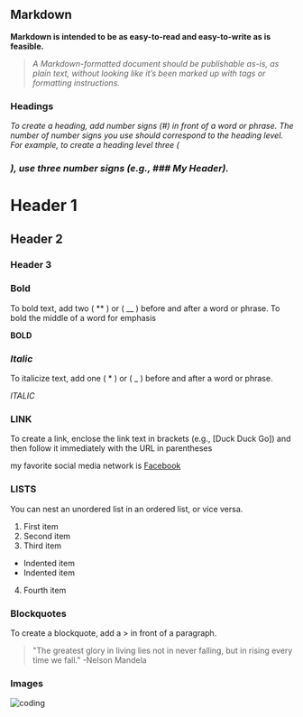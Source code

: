 ## Markdown

**Markdown is intended to be as easy-to-read and easy-to-write as is feasible.**

> *A Markdown-formatted document should be publishable as-is, as plain text, without looking like it’s been marked up with tags or formatting instructions.*


### Headings
*To create a heading, add number signs (#) in front of a word or phrase. The number of number signs you use should correspond to the heading level. For example, to create a heading level three (<h3>), use three number signs (e.g., ### My Header).*
  
# Header 1
## Header 2
### Header 3


### Bold
To bold text, add two ( ** ) or ( __ ) before and after a word or phrase. To bold the middle of a word for emphasis

**BOLD**


### _Italic_

To italicize text, add one ( * ) or ( _ )  before and after a word or phrase.

 _ITALIC_ 
 
 

### LINK
To create a link, enclose the link text in brackets (e.g., [Duck Duck Go]) and then follow it immediately with the URL in parentheses

my favorite social media network is [Facebook](https://ar-ar.facebook.com/)



### LISTS
You can nest an unordered list in an ordered list, or vice versa.

1. First item
2. Second item
3. Third item
  - Indented item
  - Indented item
4. Fourth item


### Blockquotes

To create a blockquote, add a > in front of a paragraph.

> "The greatest glory in living lies not in never falling, but in rising every time we fall." -Nelson Mandela


### Images


![coding](https://s3-us-west-2.amazonaws.com/robogarden-new/Articles/upload/blogs/lg-leverage-of-coding.jpg)
